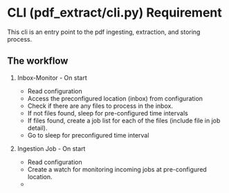 # CLI (pdf_extract/cli.py) Requirement

This cli is an entry point to the pdf ingesting, extraction, and storing process.

## The workflow

1. Inbox-Monitor - On start
    - Read configuration
    - Access the preconfigured location (inbox) from configuration
    - Check if there are any files to process in the inbox.
    - If not files found, sleep for pre-configured time intervals
    - If files found, create a job list for each of the files (include file in job detail).
    - Go to sleep for preconfigured time interval

2. Ingestion Job - On start
    - Read configuration
    - Create a watch for monitoring incoming jobs at pre-configured location.
    - 


